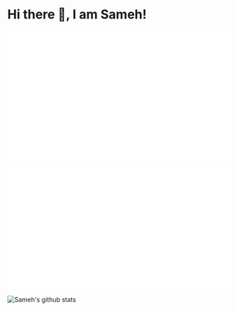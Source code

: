 <h1>Hi there 👋, I am Sameh!</h1>
<h3></h3>

<!--
**sameh-k/sameh-k** is a ✨ _special_ ✨ repository because its `README.md` (this file) appears on your GitHub profile.

Here are some ideas to get you started:

- 🔭 I’m currently working on ...
- 🌱 I’m currently learning ...
- 👯 I’m looking to collaborate on ...
- 🤔 I’m looking for help with ...
- 💬 Ask me about ...
- 📫 How to reach me: ...
- 😄 Pronouns: ...
- ⚡ Fun fact: ...
-->

<!--
<div style="display: flex;justify-content: space-evenly;align-self: center">
  <div>
    <img src="https://github-readme-streak-stats.herokuapp.com/?user=sameh-k&" align="center" alt="sameh-k github streak"/>
  </div>
  <div>
    <img src="https://github-readme-stats.vercel.app/api/top-langs?username=sameh-k&show_icons=true&locale=en&layout=compact" align="center" alt="sameh-k github stats"/>
  </div>
</div>
-->

![](https://raw.githubusercontent.com/sameh-k/github-stats/master/generated/overview.svg#gh-dark-mode-only)
![](https://raw.githubusercontent.com/sameh-k/github-stats/master/generated/languages.svg#gh-dark-mode-only)
![Sameh's github stats](https://github-readme-stats.vercel.app/api?username=sameh-k&show_icons=true&theme=radical&text_color=#000000)
